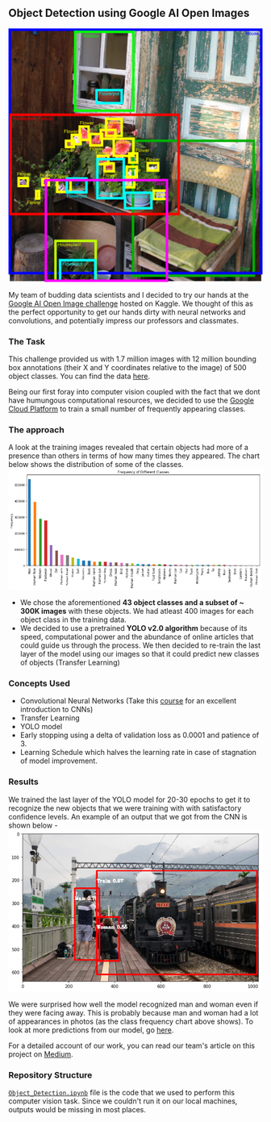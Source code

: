 ## Object Detection using Google AI Open Images

![](https://github.com/sagar-chadha/Data-Science-Projects/blob/master/Repository%20Files/Object%20Detection%20with%20YOLO/obj_det.png)

My team of budding data scientists and I decided to try our hands at the [Google AI Open Image challenge](https://www.kaggle.com/c/google-ai-open-images-object-detection-track) hosted on Kaggle. We thought of this as the perfect opportunity to get our hands dirty with neural networks and convolutions, and potentially impress our professors and classmates. 

### The Task
This challenge provided us with 1.7 million images with 12 million bounding box annotations (their X and Y coordinates relative to the image) of 500 object classes. You can find the data [here](https://www.figure-eight.com/dataset/open-images-annotated-with-bounding-boxes/). <br>

Being our first foray into computer vision coupled with the fact that we dont have humungous computational resources, we decided to use the [Google Cloud Platform](https://cloud.google.com/) to train a small number of frequently appearing classes.

### The approach
A look at the training images revealed that certain objects had more of a presence than others in terms of how many times they appeared. The chart below shows the distribution of some of the classes.
![](https://github.com/sagar-chadha/Data-Science-Projects/blob/master/Repository%20Files/Object%20Detection%20with%20YOLO/freq_chart.png)

* We chose the aforementioned **43 object classes and a subset of ~ 300K images** with these objects. We had atleast 400 images for each object class in the training data.
* We decided to use a pretrained **YOLO v2.0 algorithm** because of its speed, computational power and the abundance of online articles that could guide us through the process. We then decided to re-train the last layer of the model using our images so that it could predict new classes of objects (Transfer Learning)

### Concepts Used
* Convolutional Neural Networks (Take this [course](https://www.coursera.org/learn/convolutional-neural-networks) for an excellent introduction to CNNs)
* Transfer Learning
* YOLO model
* Early stopping using a delta of validation loss as 0.0001 and patience of 3.
* Learning Schedule which halves the learning rate in case of stagnation of model improvement.

### Results
We trained the last layer of the YOLO model for 20-30 epochs to get it to recognize the new objects that we were training with with satisfactory confidence levels. An example of an output that we got from the CNN is shown below - 
![ClassFrequency](https://github.com/sagar-chadha/Data-Science-Projects/blob/master/Repository%20Files/Object%20Detection%20with%20YOLO/result.png)

We were surprised how well the model recognized man and woman even if they were facing away. This is probably because man and woman had a lot of appearances in photos (as the class frequency chart above shows). To look at more predictions from our model, go [here](https://github.com/sagar-chadha/Data-Science-Projects/tree/master/Repository%20Files/Object%20Detection%20with%20YOLO/Predictions).

For a detailed account of our work, you can read our team's article on this project on [Medium](https://towardsdatascience.com/object-detection-using-google-ai-open-images-4c908cad4a54).

### Repository Structure
[`Object_Detection.ipynb`](https://github.com/sagar-chadha/Data-Science-Projects/blob/master/Object%20Detection%20with%20YOLO/Object_Detection.ipynb) file is the code that we used to perform this computer vision task. Since we couldn't run it on our local machines, outputs would be missing in most places.
